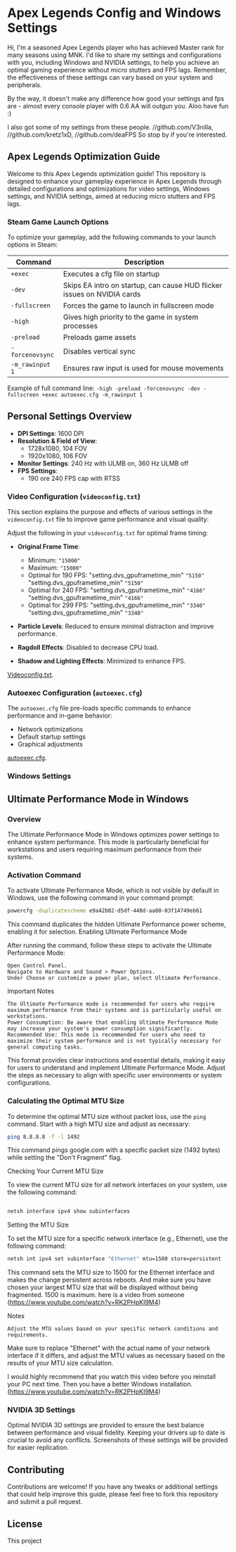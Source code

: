 # Apex Legends Config and Windows Settings

Hi, I'm a seasoned Apex Legends player who has achieved Master rank for many seasons using MNK. I'd like to share my settings and configurations with you, including Windows and NVIDIA settings, to help you achieve an optimal gaming experience without micro stutters and FPS lags. Remember, the effectiveness of these settings can vary based on your system and peripherals.

By the way, it doesn't make any difference how good your settings and fps are - almost every console player with 0.6 AA will outgun you. Aloo have fun :)

I also got some of my settings from these people. //github.com/V3nilla, //github.com/kretz1xD, //github.com/deaFPS So stop by if you're interested.


## Apex Legends Optimization Guide

Welcome to this Apex Legends optimization guide! This repository is designed to enhance your gameplay experience in Apex Legends through detailed configurations and optimizations for video settings, Windows settings, and NVIDIA settings, aimed at reducing micro stutters and FPS lags.



### Steam Game Launch Options

To optimize your gameplay, add the following commands to your launch options in Steam:

| Command          | Description |
|------------------|-------------|
| `+exec`          | Executes a cfg file on startup |
| `-dev`           | Skips EA intro on startup, can cause HUD flicker issues on NVIDIA cards |
| `-fullscreen`    | Forces the game to launch in fullscreen mode |
| `-high`          | Gives high priority to the game in system processes |
| `-preload`       | Preloads game assets |
| `-forcenovsync`  | Disables vertical sync |
| `-m_rawinput 1`  | Ensures raw input is used for mouse movements |

Example of full command line: `-high -preload -forcenovsync -dev -fullscreen +exec autoexec.cfg -m_rawinput 1`

## Personal Settings Overview

- **DPI Settings**: 1600 DPI
- **Resolution & Field of View**:
  - 1728x1080, 104 FOV
  - 1920x1080, 106 FOV
- **Monitor Settings**: 240 Hz with ULMB on, 360 Hz ULMB off
- **FPS Settings**:
  - 190 ore 240 FPS cap with RTSS


### Video Configuration (`videoconfig.txt`)
This section explains the purpose and effects of various settings in the `videoconfig.txt` file to improve game performance and visual quality:


Adjust the following in your `videoconfig.txt` for optimal frame timing:
- **Original Frame Time**:
  - Minimum: `"15000"`
  - Maximum: `"15000"`
  - Optimal for 190 FPS: "setting.dvs_gpuframetime_min"	`"5150"`
                         "setting.dvs_gpuframetime_min"	`"5150"`
  - Optimal for 240 FPS: "setting.dvs_gpuframetime_min" `"4166"`
                         "setting.dvs_gpuframetime_min"	`"4166"`     
  - Optimal for 299 FPS: "setting.dvs_gpuframetime_min" `"3340"`
                         "setting.dvs_gpuframetime_min"	`"3340"`

- **Particle Levels**: Reduced to ensure minimal distraction and improve performance.
- **Ragdoll Effects**: Disabled to decrease CPU load.
- **Shadow and Lighting Effects**: Minimized to enhance FPS.

[Videoconfig.txt](https://github.com/w0nxyApex/Apex-Legends-Config-And-Windows-Settings/blob/main/videoconfig.txt).

### Autoexec Configuration (`autoexec.cfg`)

The `autoexec.cfg` file pre-loads specific commands to enhance performance and in-game behavior:

- Network optimizations
- Default startup settings
- Graphical adjustments

[autoexec.cfg](https://github.com/w0nxyApex/Apex-Legends-Config-And-Windows-Settings/blob/main/autoexec.cfg).

### Windows Settings

## Ultimate Performance Mode in Windows

### Overview
The Ultimate Performance Mode in Windows optimizes power settings to enhance system performance. This mode is particularly beneficial for workstations and users requiring maximum performance from their systems.

### Activation Command

To activate Ultimate Performance Mode, which is not visible by default in Windows, use the following command in your command prompt:

```bash
powercfg -duplicatescheme e9a42b02-d5df-448d-aa00-03f14749eb61
```
This command duplicates the hidden Ultimate Performance power scheme, enabling it for selection.
Enabling Ultimate Performance Mode

After running the command, follow these steps to activate the Ultimate Performance Mode:

    Open Control Panel.
    Navigate to Hardware and Sound > Power Options.
    Under Choose or customize a power plan, select Ultimate Performance.

Important Notes

    The Ultimate Performance mode is recommended for users who require maximum performance from their systems and is particularly useful on workstations.
    Power Consumption: Be aware that enabling Ultimate Performance Mode may increase your system's power consumption significantly.
    Recommended Use: This mode is recommended for users who need to maximize their system performance and is not typically necessary for general computing tasks.

This format provides clear instructions and essential details, making it easy for users to understand and implement Ultimate Performance Mode. Adjust the steps as necessary to align with specific user environments or system configurations.


### Calculating the Optimal MTU Size

To determine the optimal MTU size without packet loss, use the `ping` command. Start with a high MTU size and adjust as necessary:

```bash
ping 8.8.8.8 -f -l 1492
```

This command pings google.com with a specific packet size (1492 bytes) while setting the "Don't Fragment" flag.


Checking Your Current MTU Size

To view the current MTU size for all network interfaces on your system, use the following command:

```bash

netsh interface ipv4 show subinterfaces
```

Setting the MTU Size

To set the MTU size for a specific network interface (e.g., Ethernet), use the following command:

```bash
netsh int ipv4 set subinterface "Ethernet" mtu=1500 store=persistent
```

This command sets the MTU size to 1500 for the Ethernet interface and makes the change persistent across reboots. And make sure you have chosen your largest MTU size that will be displayed without being fragmented. 1500 is maximum.
here is a video from someone (https://www.youtube.com/watch?v=RK2PHpKI9M4)

Notes

    Adjust the MTU values based on your specific network conditions and requirements.


Make sure to replace "Ethernet" with the actual name of your network interface if it differs, and adjust the MTU values as necessary based on the results of your MTU size calculation.

I would highly recommend that you watch this video before you reinstall your PC next time. Then you have a better Windows installation.(https://www.youtube.com/watch?v=RK2PHpKI9M4)

### NVIDIA 3D Settings

Optimal NVIDIA 3D settings are provided to ensure the best balance between performance and visual fidelity. Keeping your drivers up to date is crucial to avoid any conflicts. Screenshots of these settings will be provided for easier replication.

## Contributing

Contributions are welcome! If you have any tweaks or additional settings that could help improve this guide, please feel free to fork this repository and submit a pull request.

## License

This project
